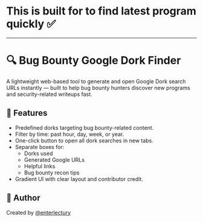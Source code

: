 
# This is built for to find latest program quickly ✅

------------------

# 🔍 Bug Bounty Google Dork Finder

A lightweight web-based tool to generate and open Google Dork search URLs instantly — built to help bug bounty hunters discover new programs and security-related writeups fast.

## 🎯 Features
- Predefined dorks targeting bug bounty-related content.
- Filter by time: past hour, day, week, or year.
- One-click button to open all dork searches in new tabs.
- Separate boxes for:
  - Dorks used
  - Generated Google URLs
  - Helpful links
  - Bug bounty recon tips
- Gradient UI with clear layout and contributor credit.

## 📌 Author
Created by [@enterlectury](https://x.com/enterlectury)
